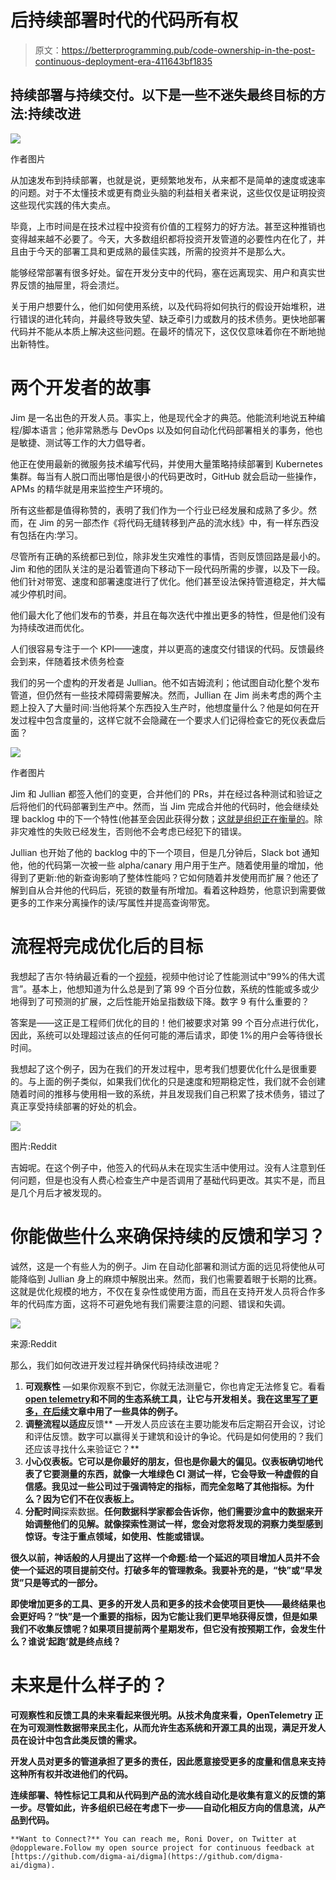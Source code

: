 # 后持续部署时代的代码所有权

> 原文：<https://betterprogramming.pub/code-ownership-in-the-post-continuous-deployment-era-411643bf1835>

## 持续部署与持续交付。以下是一些不迷失最终目标的方法:持续改进

![](img/8bce0d4f7a8acfa946e9a1dcfe826291.png)

作者图片

从加速发布到持续部署，也就是说，更频繁地发布，从来都不是简单的速度或速率的问题。对于不太懂技术或更有商业头脑的利益相关者来说，这些仅仅是证明投资这些现代实践的伟大卖点。

毕竟，上市时间是在技术过程中投资有价值的工程努力的好方法。甚至这种推销也变得越来越不必要了。今天，大多数组织都将投资开发管道的必要性内在化了，并且由于今天的部署工具和更成熟的最佳实践，所需的投资并不是那么大。

能够经常部署有很多好处。留在开发分支中的代码，塞在远离现实、用户和真实世界反馈的抽屉里，将会溃烂。

关于用户想要什么，他们如何使用系统，以及代码将如何执行的假设开始堆积，进行错误的进化转向，并最终导致失望、缺乏牵引力或数月的技术债务。更快地部署代码并不能从本质上解决这些问题。在最坏的情况下，这仅仅意味着你在不断地抛出新特性。

# 两个开发者的故事

Jim 是一名出色的开发人员。事实上，他是现代全才的典范。他能流利地说五种编程/脚本语言；他非常熟悉与 DevOps 以及如何自动化代码部署相关的事务，他也是敏捷、测试等工作的大力倡导者。

他正在使用最新的微服务技术编写代码，并使用大量策略持续部署到 Kubernetes 集群。每当有人脱口而出哪怕是很小的代码更改时，GitHub 就会启动一些操作，APMs 的精华就是用来监控生产环境的。

所有这些都是值得称赞的，表明了我们作为一个行业已经发展和成熟了多少。然而，在 Jim 的另一部杰作《将代码无缝转移到产品的流水线》中，有一样东西没有包括在内:学习。

尽管所有正确的系统都已到位，除非发生灾难性的事情，否则反馈回路是最小的。Jim 和他的团队关注的是沿着管道向下移动下一段代码所需的步骤，以及下一段。他们针对带宽、速度和部署速度进行了优化。他们甚至设法保持管道稳定，并大幅减少停机时间。

他们最大化了他们发布的节奏，并且在每次迭代中推出更多的特性，但是他们没有为持续改进而优化。

人们很容易专注于一个 KPI——速度，并以更高的速度交付错误的代码。反馈最终会到来，伴随着技术债务检查

我们的另一个虚构的开发者是 Jullian。他不如吉姆流利；他试图自动化整个发布管道，但仍然有一些技术障碍需要解决。然而，Jullian 在 Jim 尚未考虑的两个主题上投入了大量时间:当他将某个东西投入生产时，他想度量什么？他是如何在开发过程中包含度量的，这样它就不会隐藏在一个要求人们记得检查它的死仪表盘后面？

![](img/e64a54ab4c9595c31cfdb21a84006336.png)

作者图片

Jim 和 Jullian 都签入他们的变更，合并他们的 PRs，并在经过各种测试和验证之后将他们的代码部署到生产中。然而，当 Jim 完成合并他的代码时，他会继续处理 backlog 中的下一个特性(他甚至会因此获得分数；[这就是组织正在衡量的](/youre-never-done-by-definition-c04ac77c616b)。除非灾难性的失败已经发生，否则他不会考虑已经犯下的错误。

Jullian 也开始了他的 backlog 中的下一个项目，但是几分钟后，Slack bot 通知他，他的代码第一次被一些 alpha/canary 用户用于生产。随着使用量的增加，他得到了更新:他的新查询影响了整体性能吗？它如何随着并发使用而扩展？他还了解到自从合并他的代码后，死锁的数量有所增加。看着这种趋势，他意识到需要做更多的工作来分离操作的读/写属性并提高查询带宽。

# 流程将完成优化后的目标

我想起了吉尔·特纳最近看的一个[视频](https://www.youtube.com/watch?v=nS0QgxgUYSA&ab_channel=SkillsMatter%28IncorporatingYOW%21Conferences%29)，视频中他讨论了性能测试中“99%的伟大谎言”。基本上，他想知道为什么总是到了第 99 个百分位数，系统的性能或多或少地得到了可预测的扩展，之后性能开始呈指数级下降。数字 9 有什么重要的？

答案是——这正是工程师们优化的目的！他们被要求对第 99 个百分点进行优化，因此，系统可以处理超过该点的任何可能的滞后请求，即使 1%的用户会等待很长时间。

我想起了这个例子，因为在我们的开发过程中，思考我们想要优化什么是很重要的。与上面的例子类似，如果我们优化的只是速度和短期稳定性，我们就不会创建随着时间的推移与使用相一致的系统，并且发现我们自己积累了技术债务，错过了真正享受持续部署的好处的机会。

![](img/b8acbddd69f3eadb4cd924ef3ff484cd.png)

图片:Reddit

吉姆呢。在这个例子中，他签入的代码从未在现实生活中使用过。没有人注意到任何问题，但是也没有人费心检查生产中是否调用了基础代码更改。其实不是，而且是几个月后才被发现的。

# 你能做些什么来确保持续的反馈和学习？

诚然，这是一个有些人为的例子。Jim 在自动化部署和测试方面的远见将使他从可能降临到 Jullian 身上的麻烦中解脱出来。然而，我们也需要着眼于长期的比赛。这就是优化规模的地方，不仅在复杂性或使用方面，而且在支持开发人员将合作多年的代码库方面，这将不可避免地有我们需要注意的问题、错误和失调。

![](img/620bc22177f8e1727b4fb2164148094a.png)

来源:Reddit

那么，我们如何改进开发过程并确保代码持续改进呢？

1.  **可观察性** —如果你观察不到它，你就无法测量它，你也肯定无法修复它。看看[**open telemetry**](https://opentelemetry.io/)**和不同的生态系统工具，让它与开发相关。我在这里[写了更多，在](/the-observant-developer-part-1-1939d53fd5a4)[后续](/improving-code-design-with-opentelemetry-a-practical-guide-a08e6440c24d)文章中用了一些具体的例子。**
2.  **调整流程以适应**反馈** —开发人员应该在主要功能发布后定期召开会议，讨论和评估反馈。数字可以赢得关于建筑和设计的争论。代码是如何使用的？我们还应该寻找什么来验证它？**
3.  ****小心仪表板**。它可以是你最好的朋友，但也是你最大的偏见。仪表板确切地代表了它要测量的东西，就像一大堆绿色 CI 测试一样，它会导致一种虚假的自信感。我见过一些公司过于强调特定的指标，而完全忽略了其他指标。为什么？因为它们不在仪表板上。**
4.  **分配时间**探索数据。**任何数据科学家都会告诉你，他们需要沙盒中的数据来开始调整他们的见解。就像探索性测试一样，您会对您将发现的洞察力类型感到惊讶。专注于重点领域，如使用、性能或错误。**

**很久以前，神话般的人月提出了这样一个命题:给一个延迟的项目增加人员并不会使一个延迟的项目提前交付。打破多年的管理教条。我要补充的是，“快”或“早发货”只是等式的一部分。**

**即使增加更多的工具、更多的开发人员和更多的技术会使项目更快——最终结果也会更好吗？“快”是一个重要的指标，因为它能让我们更早地获得反馈，但是如果我们不收集反馈呢？如果项目提前两个星期发布，但它没有按预期工作，会发生什么？谁说‘起跑’就是终点线？**

# **未来是什么样子的？**

**可观察性和反馈工具的未来看起来很光明。从技术角度来看，OpenTelemetry 正在为可观测性数据带来民主化，从而允许生态系统和开源工具的出现，满足开发人员在设计中包含此类反馈的需求。**

**开发人员对更多的管道承担了更多的责任，因此愿意接受更多的度量和信息来支持这种所有权并改进他们的代码。**

**连续部署、特性标记工具和从代码到产品的流水线自动化是收集有意义的反馈的第一步。尽管如此，许多组织已经在考虑下一步——自动化相反方向的信息流，从产品到代码。**

```
**Want to Connect?** You can reach me, Roni Dover, on Twitter at @doppleware.Follow my open source project for continuous feedback at [https://github.com/digma-ai/digma](https://github.com/digma-ai/digma).
```